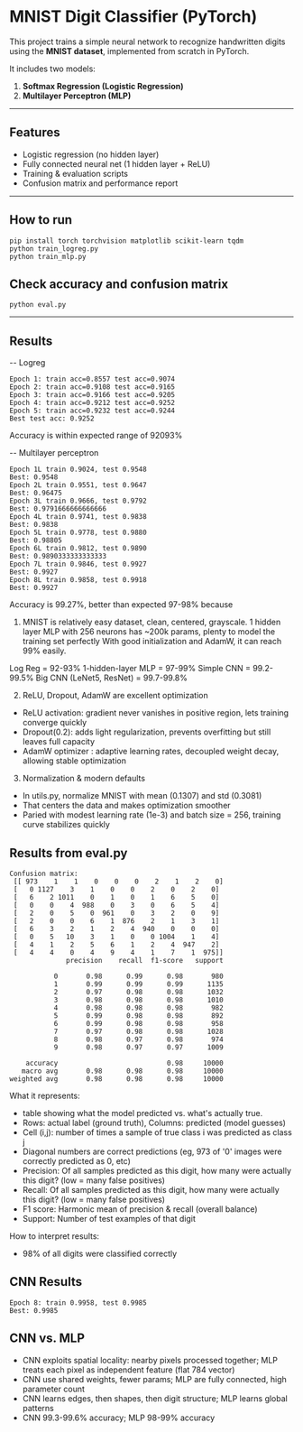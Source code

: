 # MNIST Digit Classifier (PyTorch)

This project trains a simple neural network to recognize handwritten digits using the **MNIST dataset**, implemented from scratch in PyTorch.

It includes two models: 
1. **Softmax Regression (Logistic Regression)**
2. **Multilayer Perceptron (MLP)**

---

## Features
- Logistic regression (no hidden layer)
- Fully connected neural net (1 hidden layer + ReLU)
- Training & evaluation scripts 
- Confusion matrix and performance report

--- 
## How to run
```
pip install torch torchvision matplotlib scikit-learn tqdm
python train_logreg.py
python train_mlp.py
```
## Check accuracy and confusion matrix
```
python eval.py
```
--- 
## Results
-- Logreg 
```
Epoch 1: train acc=0.8557 test acc=0.9074                                       
Epoch 2: train acc=0.9108 test acc=0.9165                                       
Epoch 3: train acc=0.9166 test acc=0.9205                                       
Epoch 4: train acc=0.9212 test acc=0.9252                                       
Epoch 5: train acc=0.9232 test acc=0.9244                                       
Best test acc: 0.9252
``` 
Accuracy is within expected range of 92093% 

-- Multilayer perceptron 
```
Epoch 1L train 0.9024, test 0.9548                                              
Best: 0.9548
Epoch 2L train 0.9551, test 0.9647                                              
Best: 0.96475
Epoch 3L train 0.9666, test 0.9792                                              
Best: 0.9791666666666666
Epoch 4L train 0.9741, test 0.9838                                              
Best: 0.9838
Epoch 5L train 0.9778, test 0.9880                                              
Best: 0.98805
Epoch 6L train 0.9812, test 0.9890                                              
Best: 0.9890333333333333
Epoch 7L train 0.9846, test 0.9927                                              
Best: 0.9927
Epoch 8L train 0.9858, test 0.9918                                              
Best: 0.9927
```
Accuracy is 99.27%, better than expected 97-98% because
1. MNIST is relatively easy dataset, clean, centered, grayscale. 
1 hidden layer MLP with 256 neurons has ~200k params, plenty to model the training set perfectly 
With good initialization and AdamW, it can reach 99% easily.

Log Reg = 92-93% 
1-hidden-layer MLP = 97-99%
Simple CNN = 99.2-99.5%
Big CNN (LeNet5, ResNet) = 99.7-99.8%

2. ReLU, Dropout, AdamW are excellent optimization 
- ReLU activation: gradient never vanishes in positive region, lets training converge quickly
- Dropout(0.2): adds light regularization, prevents overfitting but still leaves full capacity
- AdamW optimizer : adaptive learning rates, decoupled weight decay, allowing stable optimization 

3. Normalization & modern defaults 
- In utils.py, normalize MNIST with mean (0.1307) and std (0.3081)
- That centers the data and makes optimization smoother
- Paried with modest learning rate (1e-3) and batch size = 256, training curve stabilizes quickly 

## Results from eval.py 

```
Confusion matrix:
 [[ 973    1    1    0    0    0    2    1    2    0]
 [   0 1127    3    1    0    0    2    0    2    0]
 [   6    2 1011    0    1    0    1    6    5    0]
 [   0    0    4  988    0    3    0    6    5    4]
 [   2    0    5    0  961    0    3    2    0    9]
 [   2    0    0    6    1  876    2    1    3    1]
 [   6    3    2    1    2    4  940    0    0    0]
 [   0    5   10    3    1    0    0 1004    1    4]
 [   4    1    2    5    6    1    2    4  947    2]
 [   4    4    0    4    9    4    1    7    1  975]]
              precision    recall  f1-score   support

           0       0.98      0.99      0.98       980
           1       0.99      0.99      0.99      1135
           2       0.97      0.98      0.98      1032
           3       0.98      0.98      0.98      1010
           4       0.98      0.98      0.98       982
           5       0.99      0.98      0.98       892
           6       0.99      0.98      0.98       958
           7       0.97      0.98      0.98      1028
           8       0.98      0.97      0.98       974
           9       0.98      0.97      0.97      1009

    accuracy                           0.98     10000
   macro avg       0.98      0.98      0.98     10000
weighted avg       0.98      0.98      0.98     10000
``` 

What it represents: 
- table showing what the model predicted vs. what's actually true.
- Rows: actual label (ground truth), Columns: predicted (model guesses)
- Cell (i,j): number of times a sample of true class i was predicted as class j
- Diagonal numbers are correct predictions (eg, 973 of '0' images were correctly predicted as 0, etc)
- Precision: Of all samples predicted as this digit, how many were actually this digit?  (low = many false positives)
- Recall: Of all samples predicted as this digit, how many were actually this digit?  (low = many false positives)
- F1 score: Harmonic mean of precision & recall (overall balance)
- Support: Number of test examples of that digit

How to interpret results: 
- 98% of all digits were classified correctly 

## CNN Results
```
Epoch 8: train 0.9958, test 0.9985                                              
Best: 0.9985
``` 

## CNN vs. MLP 

- CNN exploits spatial locality: nearby pixels processed together; MLP treats each pixel as independent feature (flat 784 vector)
- CNN use shared weights, fewer params; MLP are fully connected, high parameter count 
- CNN learns edges, then shapes, then digit structure; MLP learns global patterns 
- CNN 99.3-99.6% accuracy; MLP 98-99% accuracy 